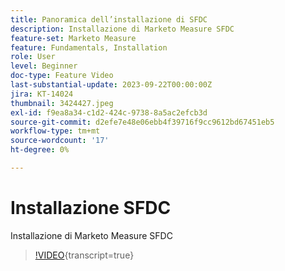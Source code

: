 ```yaml
---
title: Panoramica dell’installazione di SFDC
description: Installazione di Marketo Measure SFDC
feature-set: Marketo Measure
feature: Fundamentals, Installation
role: User
level: Beginner
doc-type: Feature Video
last-substantial-update: 2023-09-22T00:00:00Z
jira: KT-14024
thumbnail: 3424427.jpeg
exl-id: f9ea8a34-c1d2-424c-9738-8a5ac2efcb3d
source-git-commit: d2efe7e48e06ebb4f39716f9cc9612bd67451eb5
workflow-type: tm+mt
source-wordcount: '17'
ht-degree: 0%

---
```


# Installazione SFDC

Installazione di Marketo Measure SFDC

>[!VIDEO](https://video.tv.adobe.com/v/3424427/?learn=on){transcript=true}
